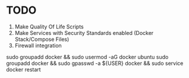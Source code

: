 # TODO
1. Make Quality Of Life Scripts
2. Make Services with Security Standards enabled (Docker Stack/Compose Files)
3. Firewall integration




sudo groupadd docker && sudo usermod -aG docker ubuntu
sudo groupadd docker && sudo gpasswd -a ${USER} docker && sudo service docker restart